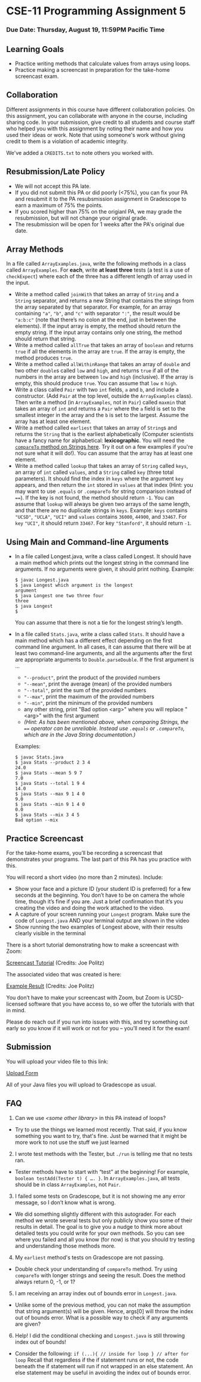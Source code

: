 # CSE-11 Programming Assignment 5
### Due Date: Thursday, August 19, 11:59PM Pacific Time
## Learning Goals
- Practice writing methods that calculate values from arrays using loops.
- Practice making a screencast in preparation for the take-home screencast exam.

## Collaboration
Different assignments in this course have different collaboration policies. On this assignment, you can collaborate with anyone in the course, including sharing code. In your submission, give credit to all students and course staff who helped you with this assignment by noting their name and how you used their ideas or work. Note that using someone's work without giving credit to them is a violation of academic integrity.

We've added a `CREDITS.txt` to note others you worked with.

## Resubmission/Late Policy
- We will not accept this PA late.
- If you did not submit this PA or did poorly (<75%), you can fix your PA and resubmit it to the PA resubsmission assignment in Gradescope to earn a maximum of 75% the points.
- If you scored higher than 75% on the origianl PA, we may grade the resubmission, but will not change your original grade.
- The resubmission will be open for 1 weeks after the PA's original due date.

## Array Methods
In a file called ```ArrayExamples.java```, write the following methods in a class called ```ArrayExamples```. For **each**, write **at least three** tests (a test is a use of ```checkExpect```) where each of the three has a different length of array used in the input.

- Write a method called ```joinWith``` that takes an array of ```String``` and a ```String``` separator, and returns a new String that contains the strings from the array separated by that separator. For example, for an array containing ```"a"```, ```"b"```, and ```"c"``` with separator ```":"```, the result would be ```"a:b:c"``` (note that there’s no colon at the end, just in between the elements). If the input array is empty, the method should return the empty string. If the input array contains only one string, the method should return that string.
- Write a method called ```allTrue``` that takes an array of ```boolean``` and returns ```true``` if all the elements in the array are ```true```. If the array is empty, the method produces ```true```.
- Write a method called ```allWithinRange``` that takes an array of ```double``` and two other ```double```s called ```low``` and ```high```, and returns ```true``` if all of the numbers in the array are between ```low``` and ```high``` (inclusive). If the array is empty, this should produce ```true```. You can assume that ```low``` ≤ ```high```.
- Write a class called ```Pair``` with two ```int``` fields, ```a``` and ```b```, and include a constructor. (Add ```Pair``` at the top level, outside the ```ArrayExamples``` class). Then write a method (in ```ArrayExamples```, not in ```Pair```) called ```maxmin``` that takes an array of ```int``` and returns a ```Pair``` where the ```a``` field is set to the smallest integer in the array and the ```b``` is set to the largest. Assume the array has at least one element.
- Write a method called ```earliest``` that takes an array of ```String```s and returns the ```String``` that is the earliest alphabetically (Computer scientists have a fancy name for alphabetical: **lexicographic**. You will need the [```compareTo``` method on Strings here](https://docs.oracle.com/en/java/javase/13/docs/api/java.base/java/lang/String.html#compareTo(java.lang.String)). Try it out on a few examples if you're not sure what it will do!). You can assume that the array has at least one element. 
- Write a method called ```lookup``` that takes an array of ```String``` called ```keys```, an array of ```int``` called ```values```, and a ```String``` called ```key``` (three total parameters). It should find the index in ```keys``` where the argument ```key``` appears, and then return the ```int``` stored in ```values``` at that index (Hint: you may want to use ```.equals``` or ```.compareTo``` for string comparison instead of ```==```). If the key is not found, the method should return ```-1```. You can assume that ```lookup``` will always be given two arrays of the same length, and that there are no duplicate strings in ```keys```.
Example: ```keys``` contains ```"UCSD"```, ```"UCLA"```, ```"UCI"``` and ```values``` contains ```36000```, ```44900```, and ```33467```. For ```key``` ```"UCI"```, it should return ```33467```. For key ```"Stanford"```, it should return ```-1```.

## Using Main and Command-line Arguments
- In a file called Longest.java, write a class called Longest. It should have a main method which prints out the longest string in the command line arguments. If no arguments were given, it should print nothing. Example:
    ```
    $ javac Longest.java
    $ java Longest which argument is the longest
    argument
    $ java Longest one two three four
    three
    $ java Longest
    $
    ```
    You can assume that there is not a tie for the longest string’s length.
- In a file called ```Stats.java```, write a class called ```Stats```. It should have a main method which has a different effect depending on the first command line argument. In all cases, it can assume that there will be at least two command-line arguments, and all the arguments after the first are appropriate arguments to ```Double.parseDouble```. If the first argument is …
    - ```"--product"```, print the product of the provided numbers
    - ```"--mean"```, print the average (mean) of the provided numbers
    - ```"--total"```, print the sum of the provided numbers
    - ```"--max"```, print the maximum of the provided numbers
    - ```"--min"```, print the minimum of the provided numbers
    - any other string, print "Bad option \<arg\>" where you will replace "\<arg\>" with the first argument
    - *(Hint: As has been mentioned above, when comparing Strings, the ```==``` operator can be unreliable. Instead use ```.equals``` or ```.compareTo```, which are in the Java String documentation.)*

    Examples:
    ```
    $ javac Stats.java
    $ java Stats --product 2 3 4
    24.0
    $ java Stats --mean 5 9 7
    7.0
    $ java Stats --total 1 9 4
    14.0
    $ java Stats --max 9 1 4 0
    9.0
    $ java Stats --min 9 1 4 0
    0.0
    $ java Stats --mix 3 4 5
    Bad option --mix
    ```
## Practice Screencast
For the take-home exams, you’ll be recording a screencast that demonstrates your programs. The last part of this PA has you practice with this.

You will record a short video (no more than 2 minutes). Include:
- Show your face and a picture ID (your student ID is preferred) for a few seconds at the beginning. You don’t have to be on camera the whole time, though it’s fine if you are. Just a brief confirmation that it’s you creating the video and doing the work attached to the video.
- A capture of your screen running your ```Longest``` program. Make sure the code of ```Longest.java``` AND your terminal output are shown in the video
- Show running the two examples of Longest above, with their results clearly visible in the terminal

There is a short tutorial demonstrating how to make a screencast with Zoom:

[Screencast Tutorial](https://drive.google.com/open?id=1KROMAQuTCk40zwrEFotlYSJJQdcG_GUU) (Credits: Joe Politz)

The associated video that was created is here:

[Example Result](https://drive.google.com/open?id=1MxJN6CQcXqIbOekDYMxjh7mTt1TyRVMl) (Credits: Joe Politz)

You don’t have to make your screencast with Zoom, but Zoom is UCSD-licensed software that you have access to, so we offer the tutorials with that in mind.

Please do reach out if you run into issues with this, and try something out early so you know if it will work or not for you – you’ll need it for the exam!
   
## Submission
You will upload your video file to this link:

[Upload Form](https://docs.google.com/forms/d/e/1FAIpQLSfdBtsaYN1wd0jCNhO4aVKKzl0Payj8FKWqoAauqEm1A8psaA/viewform?usp=sf_link)

All of your Java files you will upload to Gradescope as usual.


## FAQ

1. Can we use *\<some other library\>* in this PA instead of loops?
- Try to use the things we learned most recently. That said, if you know something you want to try, that's fine. Just be warned that it might be more work to not use the stuff we just learned


2. I wrote test methods with the Tester, but `./run` is telling me that no tests ran.
- Tester methods have to start with “test” at the beginning! For example, `boolean testAdd(Tester t) { …. }`. In `ArrayExamples.java`, all tests should be in class `ArrayExamples`, not `Pair`.


3. I failed some tests on Gradescope, but it is not showing me any error message, so I don’t know what is wrong. 
- We did something slightly different with this autograder. For each method we wrote several tests but only publicly show you some of their results in detail. The goal is to give you a nudge to think more about detailed tests you could write for your own methods. So you can see where you failed and all you know (for now) is that you should try testing and understanding those methods more. 

4. My `earliest` method's tests on Gradescope are not passing. 
- Double check your understanding of `compareTo` method. Try using `compareTo` with longer strings and seeing the result. Does the method always return 0, -1, or 1?


5. I am receiving an array index out of bounds error in `Longest.java`. 
- Unlike some of the previous method, you can not make the assumption that string argument(s) will be given. Hence, args[0] will throw the index out of bounds error. What is a possible way to check if any arguments are given?


6. Help! I did the conditional checking and `Longest.java` is still throwing index out of bounds!

- Consider the following:
`if (...){
    // inside for loop
}
// after for loop`
Recall that regardless if the if statement runs or not, the code beneath the if statement will run if not wrapped in an else statement. An else statement may be useful in avoiding the index out of bounds error.
